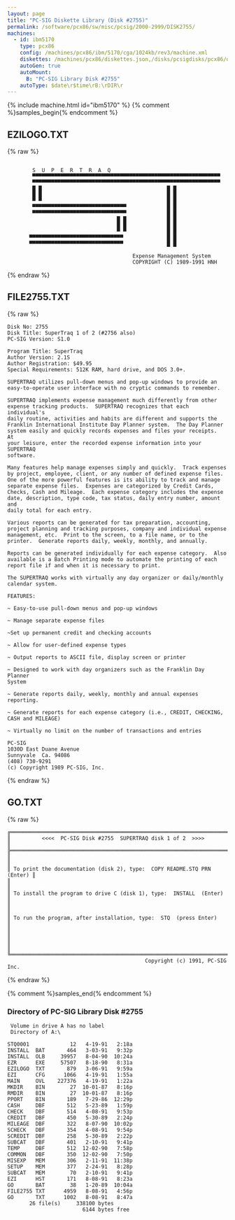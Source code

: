 ```yaml
---
layout: page
title: "PC-SIG Diskette Library (Disk #2755)"
permalink: /software/pcx86/sw/misc/pcsig/2000-2999/DISK2755/
machines:
  - id: ibm5170
    type: pcx86
    config: /machines/pcx86/ibm/5170/cga/1024kb/rev3/machine.xml
    diskettes: /machines/pcx86/diskettes.json,/disks/pcsigdisks/pcx86/diskettes.json
    autoGen: true
    autoMount:
      B: "PC-SIG Library Disk #2755"
    autoType: $date\r$time\rB:\rDIR\r
---
```


{% include machine.html id="ibm5170" %}
{% comment %}samples_begin{% endcomment %}

## EZILOGO.TXT

{% raw %}
```

        S  U  P  E  R  T  R  A  Q  
        ▀▀▀▀▀▀▀▀▀▀▀▀▀▀▀▀▀▀▀▀▀▀▀▀▀▀▀▀▀▀▀▀▀▀▀▀▀▀▀▀▀▀▀▀▀▀▀▀▀▀▀▀▀▀▀▀▀▀▀▀
        ▀▀▀▀▀▀▀▀▀▀▀▀▀▀▀▀▀▀▀▀▀▀▀▀▀▀▀▀▀▀▀▀▀▀▀▀▀▀▀▀▀▀▀▀▀▀▀▀▀▀▀▀▀▀▀▀▀▀▀▀ 
        █ █                                        █ █
        █ █                                        █ █
        ▀ ▀                                        █ █
        ▀▀▀▀▀▀▀▀▀▀▀▀▀▀▀▀▀▀▀▀▀▀▀▀▀▀▀▀▀▀             █ █
        ▀▀▀▀▀▀▀▀▀▀▀▀▀▀▀▀▀▀▀▀▀▀▀▀▀▀▀▀▀▀             █ █
                                   █ █             █ █
                                   █ █             █ █
                                   ▀ ▀             █ █
       ▀▀▀▀▀▀▀▀▀▀▀▀▀▀▀▀▀▀▀▀▀▀▀▀▀▀▀▀▀▀              █ █
       ▀▀▀▀▀▀▀▀▀▀▀▀▀▀▀▀▀▀▀▀▀▀▀▀▀▀▀▀▀▀              █ █

                                        Expense Management System
                                        COPYRIGHT (C) 1989-1991 HNH
```
{% endraw %}

## FILE2755.TXT

{% raw %}
```
Disk No: 2755                                                           
Disk Title: SuperTraq 1 of 2 (#2756 also)                               
PC-SIG Version: S1.0                                                    
                                                                        
Program Title: SuperTraq                                                
Author Version: 2.1S                                                    
Author Registration: $49.95                                             
Special Requirements: 512K RAM, hard drive, and DOS 3.0+.               
                                                                        
SUPERTRAQ utilizes pull-down menus and pop-up windows to provide an     
easy-to-operate user interface with no cryptic commands to remember.    
                                                                        
SUPERTRAQ implements expense management much differently from other     
expense tracking products.  SUPERTRAQ recognizes that each individual's 
daily routine, activities and habits are different and supports the     
Franklin International Institute Day Planner system.  The Day Planner   
system easily and quickly records expenses and files your receipts.  At 
your leisure, enter the recorded expense information into your SUPERTRAQ
software.                                                               
                                                                        
Many features help manage expenses simply and quickly.  Track expenses  
by project, employee, client, or any number of defined expense files.   
One of the more powerful features is its ability to track and manage    
separate expense files.  Expenses are categorized by Credit Cards,      
Checks, Cash and Mileage.  Each expense category includes the expense   
date, description, type code, tax status, daily entry number, amount and
daily total for each entry.                                             
                                                                        
Various reports can be generated for tax preparation, accounting,       
project planning and tracking purposes, company and individual expense  
management, etc.  Print to the screen, to a file name, or to the        
printer.  Generate reports daily, weekly, monthly, and annually.        
                                                                        
Reports can be generated individually for each expense category.  Also  
available is a Batch Printing mode to automate the printing of each     
report file if and when it is necessary to print.                       
                                                                        
The SUPERTRAQ works with virtually any day organizer or daily/monthly   
calendar system.                                                        
                                                                        
FEATURES:                                                               
                                                                        
~ Easy-to-use pull-down menus and pop-up windows                        
                                                                        
~ Manage separate expense files                                         
                                                                        
~Set up permanent credit and checking accounts                          
                                                                        
~ Allow for user-defined expense types                                  
                                                                        
~ Output reports to ASCII file, display screen or printer               
                                                                        
~ Designed to work with day organizers such as the Franklin Day Planner 
System                                                                  
                                                                        
~ Generate reports daily, weekly, monthly and annual expenses reporting.
                                                                        
~ Generate reports for each expense category (i.e., CREDIT, CHECKING,   
CASH and MILEAGE)                                                       
                                                                        
~ Virtually no limit on the number of transactions and entries          
                                                                        
PC-SIG                                                                  
1030D East Duane Avenue                                                 
Sunnyvale  Ca. 94086                                                    
(408) 730-9291                                                          
(c) Copyright 1989 PC-SIG, Inc.                                         
```
{% endraw %}

## GO.TXT

{% raw %}
```
╔═════════════════════════════════════════════════════════════════════════╗
║          <<<<  PC-SIG Disk #2755  SUPERTRAQ disk 1 of 2  >>>>           ║
╠═════════════════════════════════════════════════════════════════════════╣
║                                                                         ║
║ To print the documentation (disk 2), type:  COPY README.STQ PRN (Enter) ║
║                                                                         ║
║ To install the program to drive C (disk 1), type:  INSTALL  (Enter)     ║
║                                                                         ║
║ To run the program, after installation, type:  STQ  (press Enter)       ║
║                                                                         ║
║                                                                         ║
╚═════════════════════════════════════════════════════════════════════════╝
                                            Copyright (c) 1991, PC-SIG Inc.
```
{% endraw %}

{% comment %}samples_end{% endcomment %}

### Directory of PC-SIG Library Disk #2755

     Volume in drive A has no label
     Directory of A:\

    STQ0001             12   4-19-91   2:18a
    INSTALL  BAT       464   3-03-91   9:32p
    INSTALL  OLB     39957   8-04-90  10:24a
    EZR      EXE     57507   8-18-90   8:31a
    EZILOGO  TXT       879   3-06-91   9:59a
    EZI      CFG      1066   4-19-91   1:55a
    MAIN     OVL    227376   4-19-91   1:22a
    MKDIR    BIN        27  10-01-87   8:16p
    RMDIR    BIN        27  10-01-87   8:16p
    PPORT    BIN       189   7-29-86  12:29p
    CASH     DBF       512   5-23-89   1:59p
    CHECK    DBF       514   4-08-91   9:53p
    CREDIT   DBF       450   5-30-89   2:24p
    MILEAGE  DBF       322   8-07-90  10:02p
    SCHECK   DBF       354   4-08-91   9:54p
    SCREDIT  DBF       258   5-30-89   2:22p
    SUBCAT   DBF       401   2-10-91   9:41p
    TEMP     DBF       512  12-02-90   7:58p
    COMMON   DBF       350  12-02-90   7:50p
    MISEXP   MEM       306   2-11-91  11:38p
    SETUP    MEM       377   2-24-91   8:28p
    SUBCAT   MEM        70   2-10-91   9:41p
    EZI      HST       171   8-08-91   8:23a
    GO       BAT        38   1-20-89  10:04a
    FILE2755 TXT      4959   8-08-91   4:56p
    GO       TXT      1002   8-08-91   8:47a
           26 file(s)     338100 bytes
                            6144 bytes free
